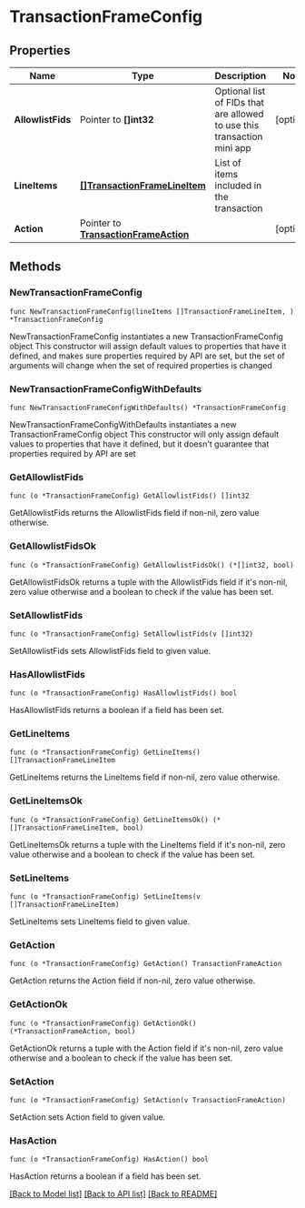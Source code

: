 # TransactionFrameConfig

## Properties

Name | Type | Description | Notes
------------ | ------------- | ------------- | -------------
**AllowlistFids** | Pointer to **[]int32** | Optional list of FIDs that are allowed to use this transaction mini app | [optional] 
**LineItems** | [**[]TransactionFrameLineItem**](TransactionFrameLineItem.md) | List of items included in the transaction | 
**Action** | Pointer to [**TransactionFrameAction**](TransactionFrameAction.md) |  | [optional] 

## Methods

### NewTransactionFrameConfig

`func NewTransactionFrameConfig(lineItems []TransactionFrameLineItem, ) *TransactionFrameConfig`

NewTransactionFrameConfig instantiates a new TransactionFrameConfig object
This constructor will assign default values to properties that have it defined,
and makes sure properties required by API are set, but the set of arguments
will change when the set of required properties is changed

### NewTransactionFrameConfigWithDefaults

`func NewTransactionFrameConfigWithDefaults() *TransactionFrameConfig`

NewTransactionFrameConfigWithDefaults instantiates a new TransactionFrameConfig object
This constructor will only assign default values to properties that have it defined,
but it doesn't guarantee that properties required by API are set

### GetAllowlistFids

`func (o *TransactionFrameConfig) GetAllowlistFids() []int32`

GetAllowlistFids returns the AllowlistFids field if non-nil, zero value otherwise.

### GetAllowlistFidsOk

`func (o *TransactionFrameConfig) GetAllowlistFidsOk() (*[]int32, bool)`

GetAllowlistFidsOk returns a tuple with the AllowlistFids field if it's non-nil, zero value otherwise
and a boolean to check if the value has been set.

### SetAllowlistFids

`func (o *TransactionFrameConfig) SetAllowlistFids(v []int32)`

SetAllowlistFids sets AllowlistFids field to given value.

### HasAllowlistFids

`func (o *TransactionFrameConfig) HasAllowlistFids() bool`

HasAllowlistFids returns a boolean if a field has been set.

### GetLineItems

`func (o *TransactionFrameConfig) GetLineItems() []TransactionFrameLineItem`

GetLineItems returns the LineItems field if non-nil, zero value otherwise.

### GetLineItemsOk

`func (o *TransactionFrameConfig) GetLineItemsOk() (*[]TransactionFrameLineItem, bool)`

GetLineItemsOk returns a tuple with the LineItems field if it's non-nil, zero value otherwise
and a boolean to check if the value has been set.

### SetLineItems

`func (o *TransactionFrameConfig) SetLineItems(v []TransactionFrameLineItem)`

SetLineItems sets LineItems field to given value.


### GetAction

`func (o *TransactionFrameConfig) GetAction() TransactionFrameAction`

GetAction returns the Action field if non-nil, zero value otherwise.

### GetActionOk

`func (o *TransactionFrameConfig) GetActionOk() (*TransactionFrameAction, bool)`

GetActionOk returns a tuple with the Action field if it's non-nil, zero value otherwise
and a boolean to check if the value has been set.

### SetAction

`func (o *TransactionFrameConfig) SetAction(v TransactionFrameAction)`

SetAction sets Action field to given value.

### HasAction

`func (o *TransactionFrameConfig) HasAction() bool`

HasAction returns a boolean if a field has been set.


[[Back to Model list]](../README.md#documentation-for-models) [[Back to API list]](../README.md#documentation-for-api-endpoints) [[Back to README]](../README.md)


